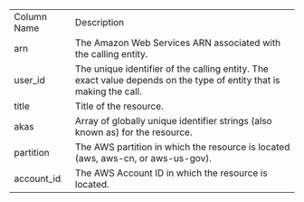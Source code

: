 <table>
	<tr><td>Column Name</td><td>Description</td></tr>
	<tr><td>arn</td><td>The Amazon Web Services ARN associated with the calling entity.</td></tr>
	<tr><td>user_id</td><td>The unique identifier of the calling entity. The exact value depends on the type of entity that is making the call.</td></tr>
	<tr><td>title</td><td>Title of the resource.</td></tr>
	<tr><td>akas</td><td>Array of globally unique identifier strings (also known as) for the resource.</td></tr>
	<tr><td>partition</td><td>The AWS partition in which the resource is located (aws, aws-cn, or aws-us-gov).</td></tr>
	<tr><td>account_id</td><td>The AWS Account ID in which the resource is located.</td></tr>
</table>
